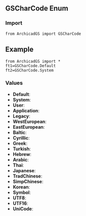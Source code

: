 ## GSCharCode Enum

### Import
```
from ArchicadGS import GSCharCode
``` 

## Example
```
from ArchicadGS import *
ft1=GSCharCode.Default
ft2=GSCharCode.System
```

### Values
* **Default**:
* **System**:
* **User**:
* **Application**:
* **Legacy**:
* **WestEuropean**:
* **EastEuropean**:
* **Baltic**:
* **Cyrillic**:
* **Greek**:
* **Turkish**:
* **Hebrew**:
* **Arabic**:
* **Thai**:
* **Japanese**:
* **TradChinese**:
* **SimpChinese**:
* **Korean**:
* **Symbol**:
* **UTF8**:
* **UTF16**:
* **UniCode**: